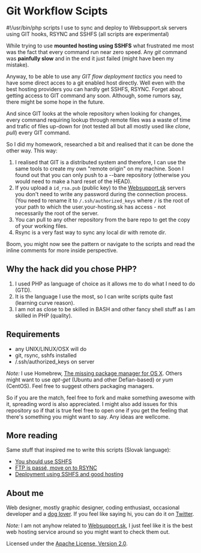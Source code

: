 Git Workflow Scipts
===================

\#!/usr/bin/php scripts I use to sync and deploy to Websupport.sk servers using GIT hooks, RSYNC and 
SSHFS (all scripts are experimental)

While trying to use **mounted hosting using SSHFS** what frustrated me most was the fact that every 
command  run near zero speed. Any *git* command was **painfully slow** and in the end it just failed 
(might have been my mistake).

Anyway, to be able to use any *GIT flow deployment tactics* you need to have some direct acces to a git 
enabled host directly. Well even with the best hosting providers you can hardly get SSHFS, RSYNC. 
Forget about getting access to GIT command any soon. Although, some rumors say, there might be some 
hope in the future.

And since GIT looks at the whole repository when looking for changes, every command requiring lookup 
through remote files was a waste of time and trafic of files up-down for (not tested all but all 
mostly used like *clone*, *pull*) every GIT command.

So I did my homework, researched a bit and realised that it can be done the other way. This way:

1. I realised that GIT is a distributed system and therefore, I can use the same tools to create my own 
   "remote origin" on my machine. Soon I found out that you can only push to a --bare repository 
   (otherwise you would need to make a hard reset of the HEAD).
1. If you upload a `id_rsa.pub` (public key) to the [Websupport.sk](http://www.websupport.sk/) servers 
   you don't need to write any password during the connection process. (You need to rename it to 
   `/.ssh/authorized_keys` where `/` is the root of your path to which the user.your-hosting.sk has 
   access - not necessarily the root of the server.
1. You can pull to any other repository from the bare repo to get the copy of your working files.
1. Rsync is a very fast way to sync any local dir with remote dir.

Boom, you might now see the pattern or navigate to the scripts and read the inline comments for 
more inside perspective.

Why the hack did you chose PHP?
-------------------------------

1. I used PHP as language of choice as it allows me to do what I need to do (GTD).
1. It is the language I use the most, so I can write scripts quite fast (learning curve reason).
1. I am not as close to be skilled in BASH and other fancy shell stuff as I am skilled in PHP (quality).

Requirements
------------

- any UNIX/LINUX/OSX will do
- git, rsync, sshfs installed
- /.ssh/authorized_keys on server

*Note:* I use Homebrew, [The missing package manager for OS X](http://mxcl.github.com/homebrew/).
Others might want to use *apt-get* (Ubuntu and other Defian-based) or *yum* (CentOS).
Feel free to suggest others packaging managers.

So if you are the match, feel free to fork and make something awesome with it, spreading word is also 
appreciated. I might also add issues for this repository so if that is true feel free to open one if 
you get the feeling that there's something you might want to say. Any ideas are wellcome.

More reading
------------

Same stuff that inspired me to write this scripts (Slovak language):

- [You should use SSHFS](http://blog.websupport.sk/2012/11/pouzivate-sshfs-mali-by-ste/)
- [FTP is passé, move on to RSYNC](http://blog.websupport.sk/2012/09/ftp-je-pase-prejdite-na-rsync/)
- [Deployment using SSHFS and good hosting](http://blog.ujovlado.sk/clanky/jednoduchy-deployment-s-pomocou-sshfs-a-dobreho-hostingu)

About me
--------

Web designer, mostly graphic designer, coding enthusiast, occasional developer and a [dog lover](http://instagram.com/martin_adamko).
If you feel like saying hi, you can do it on [Twitter](http://twitter.com/martin_adamko).

*Note:* I am not anyhow related to [Websupport.sk](http://www.websupport.sk/), I just feel like it is 
the best web hosting service around so you might want to check them out.

Licensed under the [Apache License, Version 2.0](http://www.apache.org/licenses/LICENSE-2.0).

